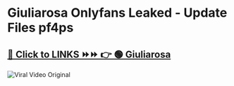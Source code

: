 
 # Giuliarosa Onlyfans Leaked - Update Files pf4ps

## <h2><a href="https://clipsfans.com/Giuliarosa&ref=git">🔗 Click to LINKS ⏩⏩ 👉 🟢 Giuliarosa </a></h2>

<a href="https://clipsfans.com/Giuliarosa&ref=git" rel="nofollow" data-target="animated-image.originalLink"><img src="https://i.ibb.co.com/xMMVF88/686577567.gif" alt="Viral Video Original" style="max-width: 100%; display: inline-block;" data-target="animated-image.originalImage"></a>

